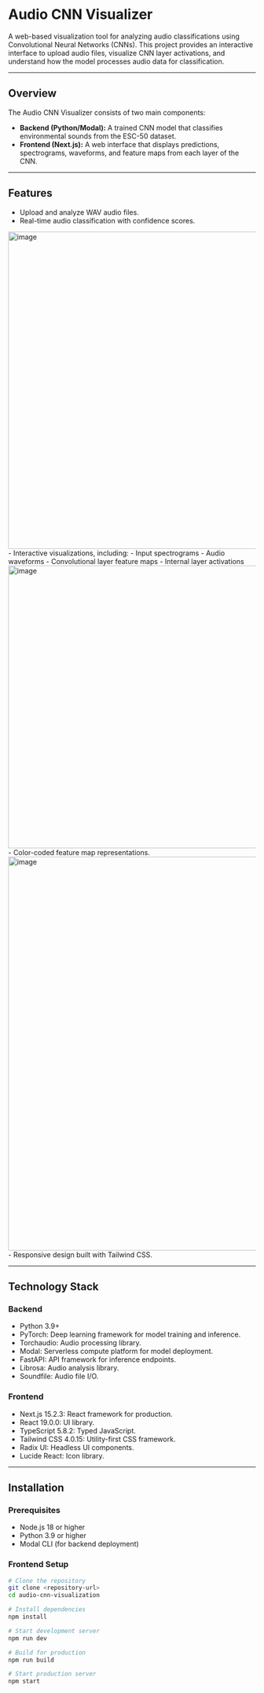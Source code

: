 # Audio CNN Visualizer

A web-based visualization tool for analyzing audio classifications using Convolutional Neural Networks (CNNs). This project provides an interactive interface to upload audio files, visualize CNN layer activations, and understand how the model processes audio data for classification.

---

## Overview

The Audio CNN Visualizer consists of two main components:

- **Backend (Python/Modal):** A trained CNN model that classifies environmental sounds from the ESC-50 dataset.
- **Frontend (Next.js):** A web interface that displays predictions, spectrograms, waveforms, and feature maps from each layer of the CNN.

---

## Features

- Upload and analyze WAV audio files.
- Real-time audio classification with confidence scores.
<img width="1901" height="645" alt="image" src="https://github.com/user-attachments/assets/221624a2-8e21-49f3-96fb-692ce8a646a4" />
- Interactive visualizations, including:
  - Input spectrograms
  - Audio waveforms
  - Convolutional layer feature maps
  - Internal layer activations
<img width="1898" height="575" alt="image" src="https://github.com/user-attachments/assets/b7749a39-a067-49d5-976c-d4bacd520183" />
- Color-coded feature map representations.
<img width="1899" height="801" alt="image" src="https://github.com/user-attachments/assets/4c16204b-17e3-471a-a21e-4076c7a018a6" />
- Responsive design built with Tailwind CSS.

---

## Technology Stack

### Backend
- Python 3.9+
- PyTorch: Deep learning framework for model training and inference.
- Torchaudio: Audio processing library.
- Modal: Serverless compute platform for model deployment.
- FastAPI: API framework for inference endpoints.
- Librosa: Audio analysis library.
- Soundfile: Audio file I/O.

### Frontend
- Next.js 15.2.3: React framework for production.
- React 19.0.0: UI library.
- TypeScript 5.8.2: Typed JavaScript.
- Tailwind CSS 4.0.15: Utility-first CSS framework.
- Radix UI: Headless UI components.
- Lucide React: Icon library.

---

## Installation

### Prerequisites
- Node.js 18 or higher
- Python 3.9 or higher
- Modal CLI (for backend deployment)

### Frontend Setup
```bash
# Clone the repository
git clone <repository-url>
cd audio-cnn-visualization

# Install dependencies
npm install

# Start development server
npm run dev

# Build for production
npm run build

# Start production server
npm start

